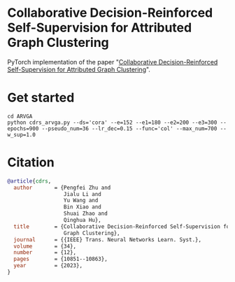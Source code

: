 # Collaborative Decision-Reinforced Self-Supervision for Attributed Graph Clustering
PyTorch implementation of the paper "[Collaborative Decision-Reinforced Self-Supervision for Attributed Graph Clustering](https://ieeexplore.ieee.org/abstract/document/9777842)".


# Get started
```Shell
cd ARVGA
python cdrs_arvga.py --ds='cora' --e=152 --e1=180 --e2=200 --e3=300 --epochs=900 --pseudo_num=36 --lr_dec=0.15 --func='col' --max_num=700 --w_sup=1.0
```

# Citation

```BibTeX
@article{cdrs,
  author       = {Pengfei Zhu and
                  Jialu Li and
                  Yu Wang and
                  Bin Xiao and
                  Shuai Zhao and
                  Qinghua Hu},
  title        = {Collaborative Decision-Reinforced Self-Supervision for Attributed
                  Graph Clustering},
  journal      = {{IEEE} Trans. Neural Networks Learn. Syst.},
  volume       = {34},
  number       = {12},
  pages        = {10851--10863},
  year         = {2023},
}
```

